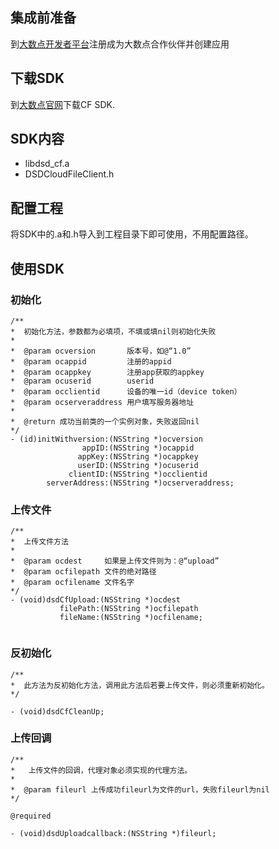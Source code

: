 ## 集成前准备
到[大数点开发者平台](https://dev.dasudian.com/)注册成为大数点合作伙伴并创建应用


## 下载SDK
到[大数点官网](https://dev.dasudian.com/sdk/client)下载CF SDK.



## SDK内容

 - libdsd_cf.a
 - DSDCloudFileClient.h

## 配置工程
将SDK中的.a和.h导入到工程目录下即可使用，不用配置路径。


## 使用SDK

### 初始化

```
/**
*  初始化方法，参数都为必填项，不填或填nil则初始化失败
*
*  @param ocversion       版本号，如@“1.0”
*  @param ocappid         注册的appid
*  @param ocappkey        注册app获取的appkey
*  @param ocuserid        userid
*  @param occlientid      设备的唯一id（device token）
*  @param ocserveraddress 用户填写服务器地址
*
*  @return 成功当前类的一个实例对象，失败返回nil
*/
- (id)initWithversion:(NSString *)ocversion
                appID:(NSString *)ocappid
               appKey:(NSString *)ocappkey
               userID:(NSString *)ocuserid
             clientID:(NSString *)occlientid
        serverAddress:(NSString *)ocserveraddress;

```


### 上传文件


```
/**
*  上传文件方法
*
*  @param ocdest     如果是上传文件则为：@“upload”
*  @param ocfilepath 文件的绝对路径
*  @param ocfilename 文件名字
*/
- (void)dsdCfUpload:(NSString *)ocdest 
           filePath:(NSString *)ocfilepath 
           fileName:(NSString *)ocfilename;


```



### 反初始化

```
/**
*  此方法为反初始化方法，调用此方法后若要上传文件，则必须重新初始化。
*/

- (void)dsdCfCleanUp;

```


### 上传回调

```
/**
*   上传文件的回调，代理对象必须实现的代理方法。
*
*  @param fileurl 上传成功fileurl为文件的url，失败fileurl为nil
*/

@required

- (void)dsdUploadcallback:(NSString *)fileurl;

```




